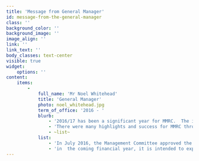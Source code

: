 ```yaml
---
title: 'Message from General Manager'
id: message-from-the-general-manager
class: ''
background_color: ''
background_image: ''
image_align: ''
link: ''
link_text: ''
body_classes: text-center
visible: true
widget:
    options: ''
content:
    items:
        -
            full_name: 'Mr Noel Whitehead'
            title: 'General Manager'
            photo: noel_whitehead.jpg
            term_of_office: '2016 - '
            blurb:
                - '2016/17 has been a significant year for MMRC.  The implementation of the restructure of MMRC, which arose out of a 2015 review by the Dillinger Group was finalised early in July 2016.  MMRC had an increase in arrivals, particularly in the number of Syrian and Iraqi refugees who formed part of the twelve thousand (12,000) humanitarian intake announced by the Federal Government in 2015.'
                - 'There were many highlights and success for MMRC throughout the year including:'
                - ~list~
            list:
                - 'In July 2016, the Management Committee approved the establishment of a Fee for  Service Migration Agency within MMRC. The fees for the migration service have been set at minimal fees given that most clients have limited capacity to pay. The service has been a success and is proving to be a profitable business opportunity;'
                - 'in  the coming financial year, it is intended to expand the service with the fees being reviewed, so as to ensure our agency maintains a marginal profit taking into consideration the financial circumstances of clients and their capacity to pay;'
---
```


